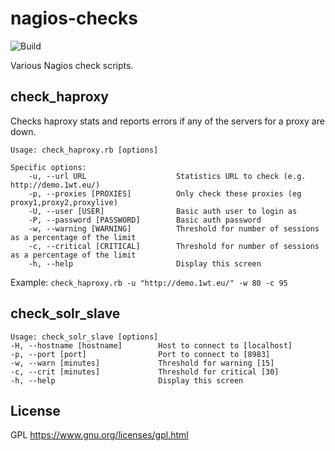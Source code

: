 nagios-checks
=============

![Build](https://github.com/benprew/nagios-checks/workflows/Build/badge.svg)

Various Nagios check scripts.

check_haproxy
-------------

Checks haproxy stats and reports errors if any of the servers for a proxy are down.

    Usage: check_haproxy.rb [options]

    Specific options:
        -u, --url URL                    Statistics URL to check (e.g. http://demo.1wt.eu/)
        -p, --proxies [PROXIES]          Only check these proxies (eg proxy1,proxy2,proxylive)
        -U, --user [USER]                Basic auth user to login as
        -P, --password [PASSWORD]        Basic auth password
        -w, --warning [WARNING]          Threshold for number of sessions as a percentage of the limit
        -c, --critical [CRITICAL]        Threshold for number of sessions as a percentage of the limit
        -h, --help                       Display this screen

Example: ```check_haproxy.rb -u "http://demo.1wt.eu/" -w 80 -c 95```


check_solr_slave
----------------

    Usage: check_solr_slave [options]
    -H, --hostname [hostname]        Host to connect to [localhost]
    -p, --port [port]                Port to connect to [8983]
    -w, --warn [minutes]             Threshold for warning [15]
    -c, --crit [minutes]             Threshold for critical [30]
    -h, --help                       Display this screen

License
-------

GPL https://www.gnu.org/licenses/gpl.html
